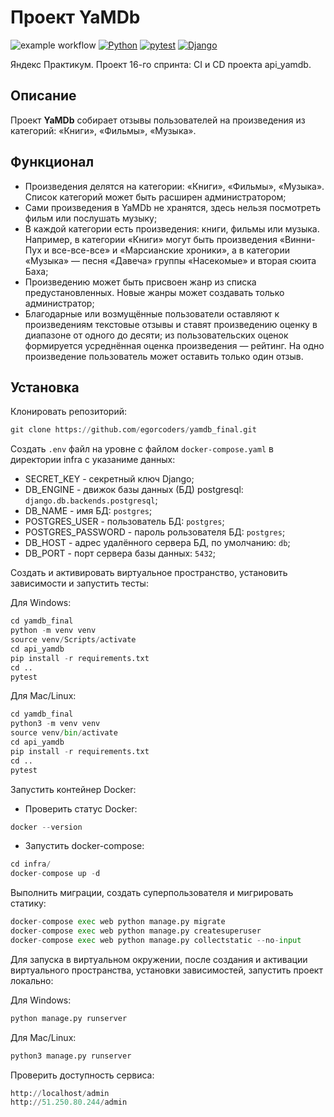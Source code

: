 # Проект YaMDb

![example workflow](https://github.com/egorcoders/yamdb_final/actions/workflows/yamdb_workflow.yml/badge.svg)
[![Python](https://img.shields.io/badge/-Python-464641?style=flat-square&logo=Python)](https://www.python.org/)
[![pytest](https://img.shields.io/badge/-pytest-464646?style=flat-square&logo=pytest)](https://docs.pytest.org/en/6.2.x/)
[![Django](https://img.shields.io/badge/-Django-464646?style=flat-square&logo=Django)](https://www.djangoproject.com/)

Яндекс Практикум. Проект 16-го спринта: CI и CD проекта api_yamdb.

## Описание

Проект **YaMDb** собирает отзывы пользователей на произведения из категорий: «Книги», «Фильмы», «Музыка».

## Функционал

- Произведения делятся на категории: «Книги», «Фильмы», «Музыка». Список категорий может быть расширен администратором;
- Сами произведения в YaMDb не хранятся, здесь нельзя посмотреть фильм или послушать музыку;
- В каждой категории есть произведения: книги, фильмы или музыка. Например, в категории «Книги» могут быть произведения «Винни-Пух и все-все-все» и «Марсианские хроники», а в категории «Музыка» — песня «Давеча» группы «Насекомые» и вторая сюита Баха;
- Произведению может быть присвоен жанр из списка предустановленных. Новые жанры может создавать только администратор;
- Благодарные или возмущённые пользователи оставляют к произведениям текстовые отзывы и ставят произведению оценку в диапазоне от одного до десяти; из пользовательских оценок формируется усреднённая оценка произведения — рейтинг. На одно произведение пользователь может оставить только один отзыв.

## Установка

Клонировать репозиторий:

```python
git clone https://github.com/egorcoders/yamdb_final.git
```

Создать `.env` файл на уровне с файлом `docker-compose.yaml` в директории infra с указаниме данных:

- SECRET_KEY - секретный ключ Django;
- DB_ENGINE - движок базы данных (БД) postgresql: `django.db.backends.postgresql`;
- DB_NAME - имя БД: `postgres`;
- POSTGRES_USER - пользователь БД: `postgres`;
- POSTGRES_PASSWORD - пароль рользователя БД: `postgres`;
- DB_HOST - адрес удалённого сервера БД, по умолчанию: `db`;
- DB_PORT - порт сервера базы данных: `5432`;

Создать и активировать виртуальное пространство, установить зависимости и запустить тесты:

Для Windows:

```python
cd yamdb_final
python -m venv venv
source venv/Scripts/activate
cd api_yamdb
pip install -r requirements.txt
cd ..
pytest
```

Для Mac/Linux:

```python
cd yamdb_final
python3 -m venv venv
source venv/bin/activate
cd api_yamdb
pip install -r requirements.txt
cd ..
pytest
```

Запустить контейнер Docker:

- Проверить статус Docker:

```python
docker --version
```

- Запустить docker-compose:

```python
cd infra/
docker-compose up -d
```

Выполнить миграции, создать суперпользователя и мигрировать статику:

```python
docker-compose exec web python manage.py migrate
docker-compose exec web python manage.py createsuperuser
docker-compose exec web python manage.py collectstatic --no-input
```

Для запуска в виртуальном окружении, после создания и активации виртуального пространства, установки зависимостей, запустить проект локально:

Для Windows:

```python
python manage.py runserver
```

Для Mac/Linux:

```python
python3 manage.py runserver
```

Проверить доступность сервиса:

```python
http://localhost/admin
http://51.250.80.244/admin
```
